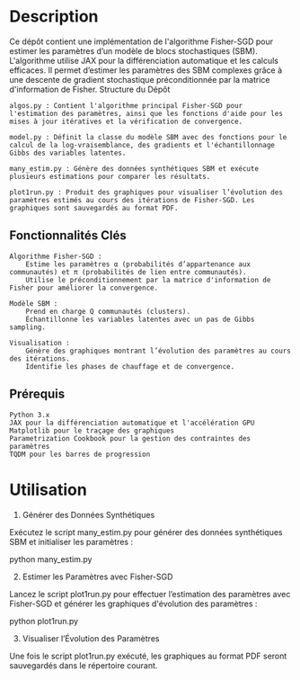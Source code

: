 # Description

Ce dépôt contient une implémentation de l'algorithme Fisher-SGD pour estimer les paramètres d’un modèle de blocs stochastiques (SBM). L'algorithme utilise JAX pour la différenciation automatique et les calculs efficaces. Il permet d’estimer les paramètres des SBM complexes grâce à une descente de gradient stochastique préconditionnée par la matrice d'information de Fisher.
Structure du Dépôt

    algos.py : Contient l'algorithme principal Fisher-SGD pour l'estimation des paramètres, ainsi que les fonctions d'aide pour les mises à jour itératives et la vérification de convergence.

    model.py : Définit la classe du modèle SBM avec des fonctions pour le calcul de la log-vraisemblance, des gradients et l'échantillonnage Gibbs des variables latentes.

    many_estim.py : Génère des données synthétiques SBM et exécute plusieurs estimations pour comparer les résultats.

    plot1run.py : Produit des graphiques pour visualiser l’évolution des paramètres estimés au cours des itérations de Fisher-SGD. Les graphiques sont sauvegardés au format PDF.

## Fonctionnalités Clés

    Algorithme Fisher-SGD :
        Estime les paramètres α (probabilités d’appartenance aux communautés) et π (probabilités de lien entre communautés).
        Utilise le préconditionnement par la matrice d'information de Fisher pour améliorer la convergence.

    Modèle SBM :
        Prend en charge Q communautés (clusters).
        Échantillonne les variables latentes avec un pas de Gibbs sampling.

    Visualisation :
        Génère des graphiques montrant l’évolution des paramètres au cours des itérations.
        Identifie les phases de chauffage et de convergence.

## Prérequis

    Python 3.x
    JAX pour la différenciation automatique et l'accélération GPU
    Matplotlib pour le traçage des graphiques
    Parametrization Cookbook pour la gestion des contraintes des paramètres
    TQDM pour les barres de progression

# Utilisation
1. Générer des Données Synthétiques

Exécutez le script many_estim.py pour générer des données synthétiques SBM et initialiser les paramètres :

python many_estim.py

2. Estimer les Paramètres avec Fisher-SGD

Lancez le script plot1run.py pour effectuer l’estimation des paramètres avec Fisher-SGD et générer les graphiques d'évolution des paramètres :

python plot1run.py

3. Visualiser l’Évolution des Paramètres

Une fois le script plot1run.py exécuté, les graphiques au format PDF seront sauvegardés dans le répertoire courant.
